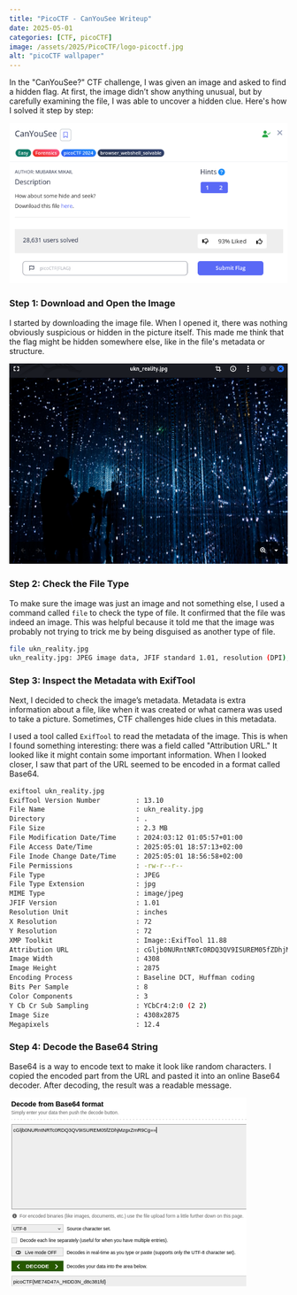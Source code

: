 ```yaml
---
title: "PicoCTF - CanYouSee Writeup"
date: 2025-05-01
categories: [CTF, picoCTF]
image: /assets/2025/PicoCTF/logo-picoctf.jpg
alt: "picoCTF wallpaper"
---
```


In the "CanYouSee?" CTF challenge, I was given an image and asked to find a hidden flag. At first, the image didn’t show anything unusual, but by carefully examining the file, I was able to uncover a hidden clue. Here's how I solved it step by step:

![CanYouSee](/assets/2025/PicoCTF/CanYouSee/1.png)  

### Step 1: Download and Open the Image
I started by downloading the image file. When I opened it, there was nothing obviously suspicious or hidden in the picture itself. This made me think that the flag might be hidden somewhere else, like in the file's metadata or structure.

![CanYouSee](/assets/2025/PicoCTF/CanYouSee/2.png)  

### Step 2: Check the File Type
To make sure the image was just an image and not something else, I used a command called `file` to check the type of file. It confirmed that the file was indeed an image. This was helpful because it told me that the image was probably not trying to trick me by being disguised as another type of file.

```bash
file ukn_reality.jpg
ukn_reality.jpg: JPEG image data, JFIF standard 1.01, resolution (DPI), density 72x72, segment length 16, baseline, precision 8, 4308x2875, components 3
```

### Step 3: Inspect the Metadata with ExifTool
Next, I decided to check the image’s metadata. Metadata is extra information about a file, like when it was created or what camera was used to take a picture. Sometimes, CTF challenges hide clues in this metadata.

I used a tool called `ExifTool` to read the metadata of the image. This is when I found something interesting: there was a field called "Attribution URL." It looked like it might contain some important information. When I looked closer, I saw that part of the URL seemed to be encoded in a format called Base64.

```bash
exiftool ukn_reality.jpg
ExifTool Version Number         : 13.10
File Name                       : ukn_reality.jpg
Directory                       : .
File Size                       : 2.3 MB
File Modification Date/Time     : 2024:03:12 01:05:57+01:00
File Access Date/Time           : 2025:05:01 18:57:13+02:00
File Inode Change Date/Time     : 2025:05:01 18:56:58+02:00
File Permissions                : -rw-r--r--
File Type                       : JPEG
File Type Extension             : jpg
MIME Type                       : image/jpeg
JFIF Version                    : 1.01
Resolution Unit                 : inches
X Resolution                    : 72
Y Resolution                    : 72
XMP Toolkit                     : Image::ExifTool 11.88
Attribution URL                 : cGljb0NURntNRTc0RDQ3QV9ISUREM05fZDhjMzgxZmR9Cg==
Image Width                     : 4308
Image Height                    : 2875
Encoding Process                : Baseline DCT, Huffman coding
Bits Per Sample                 : 8
Color Components                : 3
Y Cb Cr Sub Sampling            : YCbCr4:2:0 (2 2)
Image Size                      : 4308x2875
Megapixels                      : 12.4
```

### Step 4: Decode the Base64 String
Base64 is a way to encode text to make it look like random characters. I copied the encoded part from the URL and pasted it into an online Base64 decoder. After decoding, the result was a readable message.

![CanYouSee](/assets/2025/PicoCTF/CanYouSee/3.png)  
